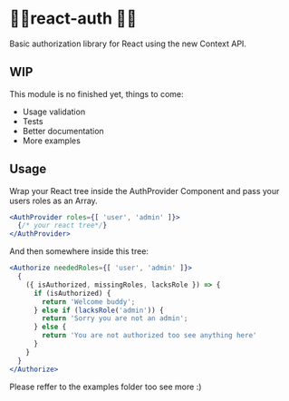 # 💂‍♂️react-auth 💂‍♀️
Basic authorization library for React using the new Context API.

## WIP
This module is no finished yet, things to come:
 - Usage validation
 - Tests
 - Better documentation
 - More examples

## Usage
Wrap your React tree inside the AuthProvider Component and pass your users roles as an Array.
```index.jsx
<AuthProvider roles={[ 'user', 'admin' ]}>
  {/* your react tree*/}
</AuthProvider>
```
And then somewhere inside this tree:
```index.jsx
<Authorize neededRoles={[ 'user', 'admin' ]}>
  {
    ({ isAuthorized, missingRoles, lacksRole }) => {
      if (isAuthorized) {
        return 'Welcome buddy';
      } else if (lacksRole('admin')) {
        return 'Sorry you are not an admin';
      } else {
        return 'You are not authorized too see anything here'
      }
    }
  }
</Authorize>
```
Please reffer to the examples folder too see more :)
